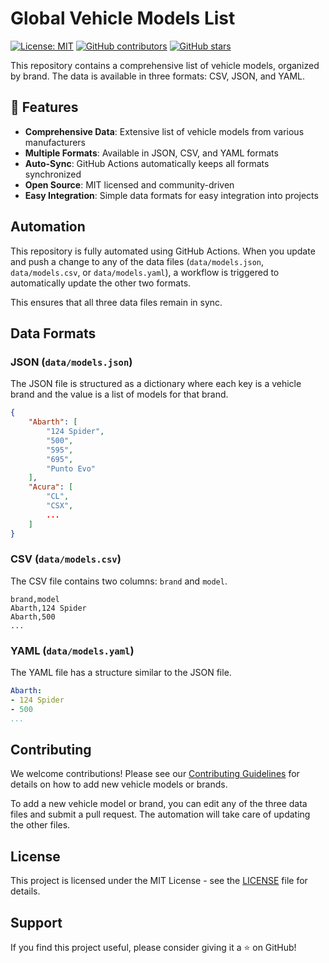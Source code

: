 # Global Vehicle Models List

[![License: MIT](https://img.shields.io/badge/License-MIT-yellow.svg)](https://opensource.org/licenses/MIT)
[![GitHub contributors](https://img.shields.io/github/contributors/yourusername/global-car-models.svg)](https://github.com/yourusername/global-car-models/graphs/contributors)
[![GitHub stars](https://img.shields.io/github/stars/yourusername/global-car-models.svg)](https://github.com/yourusername/global-car-models/stargazers)

This repository contains a comprehensive list of vehicle models, organized by brand. The data is available in three formats: CSV, JSON, and YAML.

## 🚗 Features

- **Comprehensive Data**: Extensive list of vehicle models from various manufacturers
- **Multiple Formats**: Available in JSON, CSV, and YAML formats
- **Auto-Sync**: GitHub Actions automatically keeps all formats synchronized
- **Open Source**: MIT licensed and community-driven
- **Easy Integration**: Simple data formats for easy integration into projects

## Automation

This repository is fully automated using GitHub Actions. When you update and push a change to any of the data files (`data/models.json`, `data/models.csv`, or `data/models.yaml`), a workflow is triggered to automatically update the other two formats.

This ensures that all three data files remain in sync.

## Data Formats

### JSON (`data/models.json`)

The JSON file is structured as a dictionary where each key is a vehicle brand and the value is a list of models for that brand.

```json
{
    "Abarth": [
        "124 Spider",
        "500",
        "595",
        "695",
        "Punto Evo"
    ],
    "Acura": [
        "CL",
        "CSX",
        ...
    ]
}
```

### CSV (`data/models.csv`)

The CSV file contains two columns: `brand` and `model`.

```csv
brand,model
Abarth,124 Spider
Abarth,500
...
```

### YAML (`data/models.yaml`)

The YAML file has a structure similar to the JSON file.

```yaml
Abarth:
- 124 Spider
- 500
...
```

## Contributing

We welcome contributions! Please see our [Contributing Guidelines](CONTRIBUTING.md) for details on how to add new vehicle models or brands.

To add a new vehicle model or brand, you can edit any of the three data files and submit a pull request. The automation will take care of updating the other files.

## License

This project is licensed under the MIT License - see the [LICENSE](LICENSE) file for details.

## Support

If you find this project useful, please consider giving it a ⭐ on GitHub!
